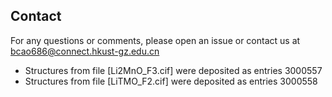 
## Contact

For any questions or comments, please open an issue or contact us at [bcao686@connect.hkust-gz.edu.cn](bcao686@connect.hkust-gz.edu.cn)

+ Structures from file [Li2MnO_F3.cif] were deposited as entries
3000557
+ Structures from file [LiTMO_F2.cif] were deposited as entries
3000558
